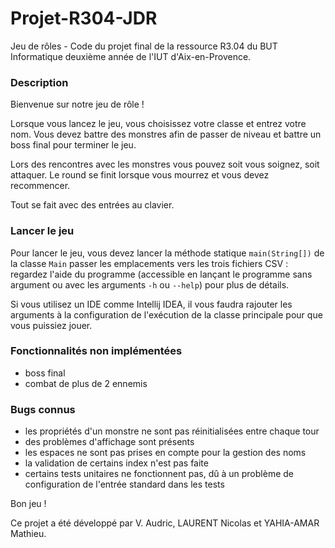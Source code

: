 # Projet-R304-JDR
Jeu de rôles - Code du projet final de la ressource R3.04 du BUT Informatique deuxième année de l'IUT d'Aix-en-Provence.   

### Description

Bienvenue sur notre jeu de rôle !  

Lorsque vous lancez le jeu, vous choisissez votre classe et entrez votre nom. Vous devez battre des monstres afin de passer de niveau et battre un boss final pour terminer le jeu.  

Lors des rencontres avec les monstres vous pouvez soit vous soignez, soit attaquer. Le round se finit lorsque vous mourrez et vous devez recommencer.  

Tout se fait avec des entrées au clavier.  

### Lancer le jeu

Pour lancer le jeu, vous devez lancer la méthode statique `main(String[])` de la classe `Main` passer les emplacements vers les trois fichiers CSV : regardez l'aide du programme (accessible en lançant le programme sans argument ou avec les arguments `-h` ou `--help`) pour plus de détails.

Si vous utilisez un IDE comme Intellij IDEA, il vous faudra rajouter les arguments à la configuration de l'exécution de la classe principale pour que vous puissiez jouer.

### Fonctionnalités non implémentées

- boss final
- combat de plus de 2 ennemis

### Bugs connus

- les propriétés d'un monstre ne sont pas réinitialisées entre chaque tour
- des problèmes d'affichage sont présents
- les espaces ne sont pas prises en compte pour la gestion des noms
- la validation de certains index n'est pas faite
- certains tests unitaires ne fonctionnent pas, dû à un problème de configuration de l'entrée standard dans les tests

Bon jeu !

Ce projet a été développé par V. Audric, LAURENT Nicolas et YAHIA-AMAR Mathieu.
